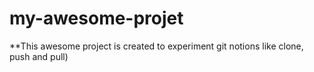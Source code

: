 # my-awesome-projet
**This awesome project is created to experiment git notions like clone, push and pull)
